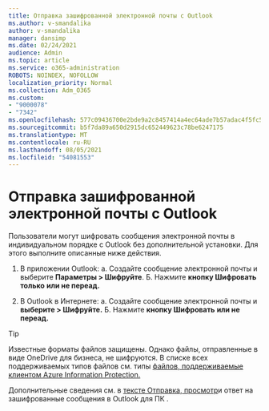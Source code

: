 ```yaml
---
title: Отправка зашифрованной электронной почты с Outlook
ms.author: v-smandalika
author: v-smandalika
manager: dansimp
ms.date: 02/24/2021
audience: Admin
ms.topic: article
ms.service: o365-administration
ROBOTS: NOINDEX, NOFOLLOW
localization_priority: Normal
ms.collection: Adm_O365
ms.custom:
- "9000078"
- "7342"
ms.openlocfilehash: 577c09436700e2bde9a2c8457414a4ec64ade7b57adac4f5fc51ca7cffe73656
ms.sourcegitcommit: b5f7da89a650d2915dc652449623c78be6247175
ms.translationtype: MT
ms.contentlocale: ru-RU
ms.lasthandoff: 08/05/2021
ms.locfileid: "54081553"
---
```

# <a name="send-encrypted-email-using-outlook"></a>Отправка зашифрованной электронной почты с Outlook

Пользователи могут шифровать сообщения электронной почты в индивидуальном порядке с Outlook без дополнительной установки. Для этого выполните описанные ниже действия.

1. В приложении Outlook: a. Создайте сообщение электронной почты и выберите **Параметры > Шифруйте**. 
    Б. Нажмите **кнопку Шифровать только** **или не переад.**

2. В Outlook в Интернете: a. Создайте сообщение электронной почты и **выберите > Шифруйте.**
    Б. Нажмите **кнопку Шифровать** **или не переад.**

> [!TIP]
> Известные форматы файлов защищены. Однако файлы, отправленные в виде OneDrive для бизнеса, не шифруются. В списке всех поддерживаемых типов файлов см. типы [файлов, поддерживаемые клиентом Azure Information Protection.](https://docs.microsoft.com/azure/information-protection/rms-client/client-admin-guide-file-types)

Дополнительные сведения см. в [тексте Отправка, просмотр](https://support.microsoft.com/topic/send-view-and-reply-to-encrypted-messages-in-outlook-for-pc-eaa43495-9bbb-4fca-922a-df90dee51980)и ответ на зашифрованные сообщения в Outlook для ПК .



